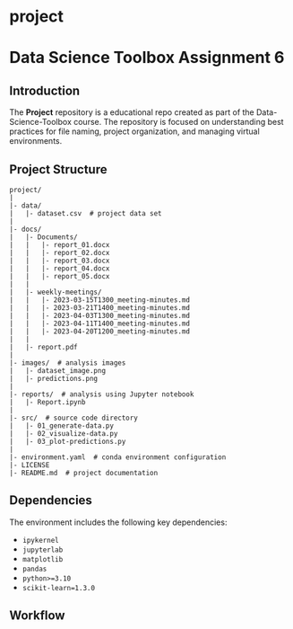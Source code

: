 # project

# Data Science Toolbox Assignment 6

## Introduction

The **Project** repository is a educational repo created as part of the Data-Science-Toolbox course. The repository is focused on understanding best practices for file naming, project organization, and managing virtual environments.

## Project Structure

```
project/
|
|- data/
|   |- dataset.csv  # project data set
|
|- docs/
|   |- Documents/
|   |   |- report_01.docx
|   |   |- report_02.docx
|   |   |- report_03.docx
|   |   |- report_04.docx
|   |   |- report_05.docx
|   |
|   |- weekly-meetings/
|   |   |- 2023-03-15T1300_meeting-minutes.md
|   |   |- 2023-03-21T1400_meeting-minutes.md
|   |   |- 2023-04-03T1300_meeting-minutes.md
|   |   |- 2023-04-11T1400_meeting-minutes.md
|   |   |- 2023-04-20T1200_meeting-minutes.md
|   |
|   |- report.pdf
|
|- images/  # analysis images
|   |- dataset_image.png
|   |- predictions.png
|
|- reports/  # analysis using Jupyter notebook
|   |- Report.ipynb
|
|- src/  # source code directory
|   |- 01_generate-data.py
|   |- 02_visualize-data.py
|   |- 03_plot-predictions.py
|
|- environment.yaml  # conda environment configuration
|- LICENSE
|- README.md  # project documentation
```

## Dependencies

The environment includes the following key dependencies:
- `ipykernel`
- `jupyterlab`
- `matplotlib`
- `pandas`
- `python>=3.10`
- `scikit-learn=1.3.0`

## Workflow